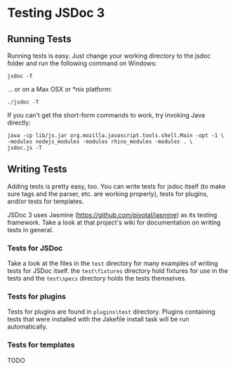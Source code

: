 Testing JSDoc 3
===============

Running Tests
-------------

Running tests is easy.  Just change your working directory to the jsdoc folder
and run the following command on Windows:

    jsdoc -T

... or on a Max OSX or *nix platform:

    ./jsdoc -T

If you can't get the short-form commands to work, try invoking Java directly:

    java -cp lib/js.jar org.mozilla.javascript.tools.shell.Main -opt -1 \
    -modules nodejs_modules -modules rhino_modules -modules . \
    jsdoc.js -T

Writing Tests
-------------

Adding tests is pretty easy, too.  You can write tests for jsdoc itself (to 
make sure tags and the parser, etc. are working properly), tests for plugins, and/or
tests for templates.

JSDoc 3 uses Jasmine (https://github.com/pivotal/jasmine) as its testing framework.
Take a look at that project's wiki for documentation on writing tests in general.

### Tests for JSDoc

Take a look at the files in the ```test``` directory for many examples of
writing tests for JSDoc itself.  the ```test\fixtures``` directory hold fixtures
for use in the tests and the ```test\specs``` directory holds the tests themselves.

### Tests for plugins

Tests for plugins are found in ```plugins\test``` directory.   Plugins containing
tests that were installed with the Jakefile install task will be run automatically.

### Tests for templates

TODO